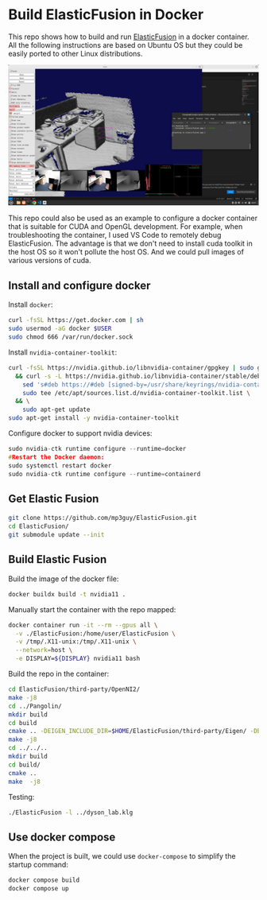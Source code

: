 # Build ElasticFusion in Docker

This repo shows how to build and run [ElasticFusion](https://github.com/mp3guy/ElasticFusion.git) in a docker container.
All the following instructions are based on Ubuntu OS but they could be easily ported to other Linux distributions.

![demo](img/Screenshot%20from%202023-11-20%2022-21-46.png)

This repo could also be used as an example to configure a docker container that is suitable for CUDA and OpenGL development.
For example, when troubleshooting the container, I used VS Code to remotely debug ElasticFusion.
The advantage is that we don't need to install cuda toolkit in the host OS so it won't pollute the host OS.
And we could pull images of various versions of cuda.

## Install and configure docker

Install `docker`:

``` sh
curl -fsSL https://get.docker.com | sh
sudo usermod -aG docker $USER
sudo chmod 666 /var/run/docker.sock
```

Install `nvidia-container-toolkit`:

``` sh
curl -fsSL https://nvidia.github.io/libnvidia-container/gpgkey | sudo gpg --dearmor -o /usr/share/keyrings/nvidia-container-toolkit-keyring.gpg \
  && curl -s -L https://nvidia.github.io/libnvidia-container/stable/deb/nvidia-container-toolkit.list | \
    sed 's#deb https://#deb [signed-by=/usr/share/keyrings/nvidia-container-toolkit-keyring.gpg] https://#g' | \
    sudo tee /etc/apt/sources.list.d/nvidia-container-toolkit.list \
  && \
    sudo apt-get update
sudo apt-get install -y nvidia-container-toolkit
```

Configure docker to support nvidia devices:

``` cpp
sudo nvidia-ctk runtime configure --runtime=docker
#Restart the Docker daemon:
sudo systemctl restart docker
sudo nvidia-ctk runtime configure --runtime=containerd
```

## Get Elastic Fusion

``` sh
git clone https://github.com/mp3guy/ElasticFusion.git
cd ElasticFusion/
git submodule update --init
```

## Build Elastic Fusion

Build the image of the docker file:

``` sh
docker buildx build -t nvidia11 .
```

Manually start the container with the repo mapped:

``` sh
docker container run -it --rm --gpus all \
  -v ./ElasticFusion:/home/user/ElasticFusion \
  -v /tmp/.X11-unix:/tmp/.X11-unix \
  --network=host \
  -e DISPLAY=${DISPLAY} nvidia11 bash
```

Build the repo in the container:

``` sh
cd ElasticFusion/third-party/OpenNI2/
make -j8
cd ../Pangolin/
mkdir build
cd build
cmake .. -DEIGEN_INCLUDE_DIR=$HOME/ElasticFusion/third-party/Eigen/ -DBUILD_PANGOLIN_PYTHON=false
make -j8
cd ../../..
mkdir build
cd build/
cmake ..
make  -j8
```

Testing:

``` sh
./ElasticFusion -l ../dyson_lab.klg
```

## Use docker compose

When the project is built, we could use `docker-compose` to simplify the startup command:

``` sh
docker compose build
docker compose up
```
